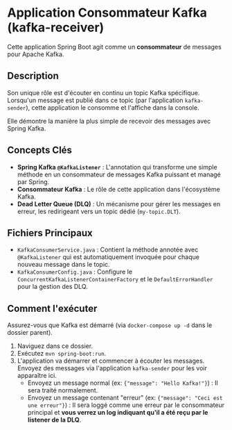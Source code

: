 # Application Consommateur Kafka (kafka-receiver)

Cette application Spring Boot agit comme un **consommateur** de messages pour Apache Kafka.

## Description

Son unique rôle est d'écouter en continu un topic Kafka spécifique. Lorsqu'un message est publié dans ce topic (par l'application `kafka-sender`), cette application le consomme et l'affiche dans la console.

Elle démontre la manière la plus simple de recevoir des messages avec Spring Kafka.

## Concepts Clés

-   **Spring Kafka `@KafkaListener`** : L'annotation qui transforme une simple méthode en un consommateur de messages Kafka puissant et managé par Spring.
-   **Consommateur Kafka** : Le rôle de cette application dans l'écosystème Kafka.
-   **Dead Letter Queue (DLQ)** : Un mécanisme pour gérer les messages en erreur, les redirigeant vers un topic dédié (`my-topic.DLT`).

## Fichiers Principaux

-   `KafkaConsumerService.java` : Contient la méthode annotée avec `@KafkaListener` qui est automatiquement invoquée pour chaque nouveau message dans le topic.
-   `KafkaConsumerConfig.java` : Configure le `ConcurrentKafkaListenerContainerFactory` et le `DefaultErrorHandler` pour la gestion des DLQ.

## Comment l'exécuter

Assurez-vous que Kafka est démarré (via `docker-compose up -d` dans le dossier parent).

1.  Naviguez dans ce dossier.
2.  Exécutez `mvn spring-boot:run`.
3.  L'application va démarrer et commencer à écouter les messages. Envoyez des messages via l'application `kafka-sender` pour les voir apparaître ici.
    *   Envoyez un message normal (ex: `{"message": "Hello Kafka!"}`) : Il sera traité normalement.
    *   Envoyez un message contenant "erreur" (ex: `{"message": "Ceci est une erreur"}`) : Il sera loggé comme une erreur par le consommateur principal et **vous verrez un log indiquant qu'il a été reçu par le listener de la DLQ**.
